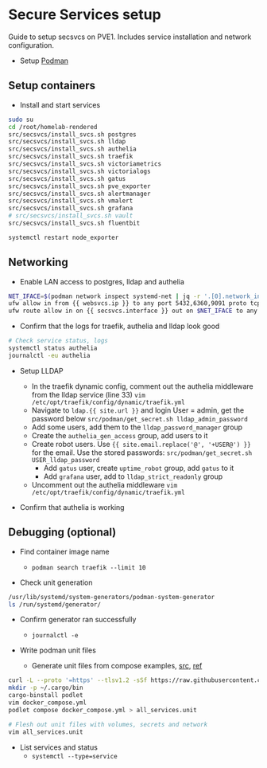 # Secure Services setup
Guide to setup secsvcs on PVE1. Includes service installation and network configuration.

- Setup [Podman](./podman.md)

## Setup containers
- Install and start services
```bash
sudo su
cd /root/homelab-rendered
src/secsvcs/install_svcs.sh postgres
src/secsvcs/install_svcs.sh lldap
src/secsvcs/install_svcs.sh authelia
src/secsvcs/install_svcs.sh traefik
src/secsvcs/install_svcs.sh victoriametrics
src/secsvcs/install_svcs.sh victorialogs
src/secsvcs/install_svcs.sh gatus
src/secsvcs/install_svcs.sh pve_exporter
src/secsvcs/install_svcs.sh alertmanager
src/secsvcs/install_svcs.sh vmalert
src/secsvcs/install_svcs.sh grafana
# src/secsvcs/install_svcs.sh vault
src/secsvcs/install_svcs.sh fluentbit

systemctl restart node_exporter
```

## Networking
- Enable LAN access to postgres, lldap and authelia
```bash
NET_IFACE=$(podman network inspect systemd-net | jq -r '.[0].network_interface')
ufw allow in from {{ websvcs.ip }} to any port 5432,6360,9091 proto tcp
ufw route allow in on {{ secsvcs.interface }} out on $NET_IFACE to any port 5432,6360,9091 proto tcp
```

- Confirm that the logs for traefik, authelia and lldap look good 
```bash
# Check service status, logs
systemctl status authelia
journalctl -eu authelia
```

- Setup LLDAP
  - In the traefik dynamic config, comment out the authelia middleware from the lldap service (line 33)
    `vim /etc/opt/traefik/config/dynamic/traefik.yml`
  - Navigate to `ldap.{{ site.url }}` and login
    User = admin, get the password below
    `src/podman/get_secret.sh lldap_admin_password`
  - Add some users, add them to the `lldap_password_manager` group
  - Create the `authelia_gen_access` group, add users to it
  - Create robot users. Use `{{ site.email.replace('@', '+USER@') }}` for the email. Use the stored passwords: 
    `src/podman/get_secret.sh USER_lldap_password`
    - Add `gatus` user, create `uptime_robot` group, add `gatus` to it
    - Add `grafana` user, add to `lldap_strict_readonly` group
  - Uncomment out the authelia middleware
    `vim /etc/opt/traefik/config/dynamic/traefik.yml`

- Confirm that authelia is working

## Debugging (optional)
- Find container image name
  - `podman search traefik --limit 10`

- Check unit generation
```bash
/usr/lib/systemd/system-generators/podman-system-generator
ls /run/systemd/generator/
```

- Confirm generator ran successfully
  - `journalctl -e`

- Write podman unit files
  - Generate unit files from compose examples, [src](https://github.com/k9withabone/podlet/tree/main#usage), [ref](https://docs.podman.io/en/latest/markdown/podman-systemd.unit.5.html)
```bash
curl -L --proto '=https' --tlsv1.2 -sSf https://raw.githubusercontent.com/cargo-bins/cargo-binstall/main/install-from-binstall-release.sh | bash
mkdir -p ~/.cargo/bin
cargo-binstall podlet
vim docker_compose.yml
podlet compose docker_compose.yml > all_services.unit

# Flesh out unit files with volumes, secrets and network
vim all_services.unit
```

- List services and status
  - `systemctl --type=service`
